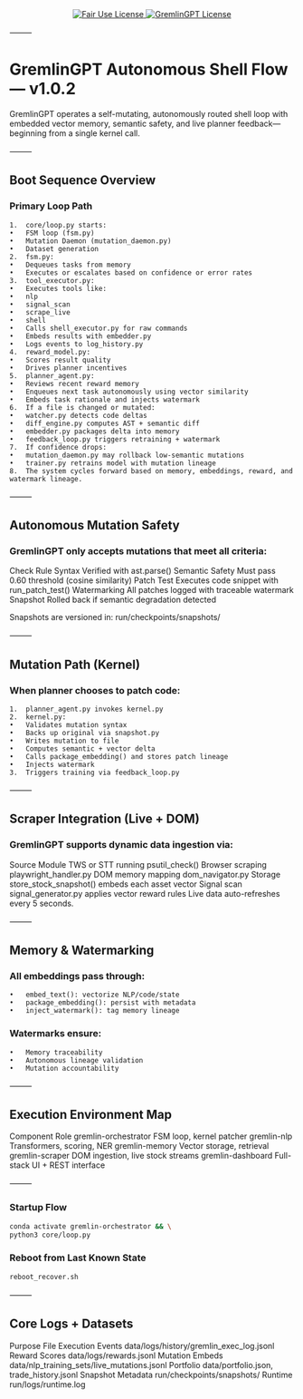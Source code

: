 <div align="center">

  <a href="LICENSE.md">
    <img src="https://img.shields.io/badge/FAIR%20USE-black?style=for-the-badge&logo=dragon&logoColor=white" alt="Fair Use License"/>
  </a>
  <a href="LICENSE.md">
    <img src="https://img.shields.io/badge/GREMLINGPT%20v1.0-red?style=for-the-badge&logo=dragon&logoColor=white" alt="GremlinGPT License"/>
  </a>
  
</div>

⸻

# GremlinGPT Autonomous Shell Flow — v1.0.2

GremlinGPT operates a self-mutating, autonomously routed shell loop with embedded vector memory, semantic safety, and live planner feedback—beginning from a single kernel call.

⸻

## Boot Sequence Overview

### Primary Loop Path
	1.	core/loop.py starts:
	•	FSM loop (fsm.py)
	•	Mutation Daemon (mutation_daemon.py)
	•	Dataset generation
	2.	fsm.py:
	•	Dequeues tasks from memory
	•	Executes or escalates based on confidence or error rates
	3.	tool_executor.py:
	•	Executes tools like:
	•	nlp
	•	signal_scan
	•	scrape_live
	•	shell
	•	Calls shell_executor.py for raw commands
	•	Embeds results with embedder.py
	•	Logs events to log_history.py
	4.	reward_model.py:
	•	Scores result quality
	•	Drives planner incentives
	5.	planner_agent.py:
	•	Reviews recent reward memory
	•	Enqueues next task autonomously using vector similarity
	•	Embeds task rationale and injects watermark
	6.	If a file is changed or mutated:
	•	watcher.py detects code deltas
	•	diff_engine.py computes AST + semantic diff
	•	embedder.py packages delta into memory
	•	feedback_loop.py triggers retraining + watermark
	7.	If confidence drops:
	•	mutation_daemon.py may rollback low-semantic mutations
	•	trainer.py retrains model with mutation lineage
	8.	The system cycles forward based on memory, embeddings, reward, and watermark lineage.

⸻

## Autonomous Mutation Safety

### GremlinGPT only accepts mutations that meet all criteria:
Check
Rule
Syntax
Verified with ast.parse()
Semantic Safety
Must pass 0.60 threshold (cosine similarity)
Patch Test
Executes code snippet with run_patch_test()
Watermarking
All patches logged with traceable watermark
Snapshot
Rolled back if semantic degradation detected

Snapshots are versioned in:
run/checkpoints/snapshots/

⸻

## Mutation Path (Kernel)

### When planner chooses to patch code:
	1.	planner_agent.py invokes kernel.py
	2.	kernel.py:
	•	Validates mutation syntax
	•	Backs up original via snapshot.py
	•	Writes mutation to file
	•	Computes semantic + vector delta
	•	Calls package_embedding() and stores patch lineage
	•	Injects watermark
	3.	Triggers training via feedback_loop.py

⸻

## Scraper Integration (Live + DOM)

### GremlinGPT supports dynamic data ingestion via:
Source
Module
TWS or STT running
psutil_check()
Browser scraping
playwright_handler.py
DOM memory mapping
dom_navigator.py
Storage
store_stock_snapshot() embeds each asset vector
Signal scan
signal_generator.py applies vector reward rules
Live data auto-refreshes every 5 seconds.

⸻

## Memory & Watermarking

### All embeddings pass through:
	•	embed_text(): vectorize NLP/code/state
	•	package_embedding(): persist with metadata
	•	inject_watermark(): tag memory lineage

### Watermarks ensure:
	•	Memory traceability
	•	Autonomous lineage validation
	•	Mutation accountability

⸻

## Execution Environment Map

Component
Role
gremlin-orchestrator
FSM loop, kernel patcher
gremlin-nlp
Transformers, scoring, NER
gremlin-memory
Vector storage, retrieval
gremlin-scraper
DOM ingestion, live stock streams
gremlin-dashboard
Full-stack UI + REST interface

⸻

### Startup Flow

```bash
conda activate gremlin-orchestrator && \
python3 core/loop.py
```
### Reboot from Last Known State

```bash
reboot_recover.sh
```

⸻

## Core Logs + Datasets

Purpose
File
Execution Events
data/logs/history/gremlin_exec_log.jsonl
Reward Scores
data/logs/rewards.jsonl
Mutation Embeds
data/nlp_training_sets/live_mutations.jsonl
Portfolio
data/portfolio.json, trade_history.jsonl
Snapshot Metadata
run/checkpoints/snapshots/
Runtime
run/logs/runtime.log

